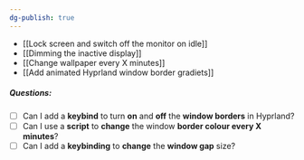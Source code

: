 ```yaml
---
dg-publish: true
---
```

- [[Lock screen and switch off the monitor on idle]]
- [[Dimming the inactive display]]
- [[Change wallpaper every X minutes]]
- [[Add animated Hyprland window border gradiets]]

##### Questions:
- [ ] Can I add a **keybind** to turn **on** and **off** the **window borders** in Hyprland?
- [ ] Can I use a **script** to **change** the window **border colour every X minutes**?
- [ ] Can I add a **keybinding** to **change** the **window gap** size?